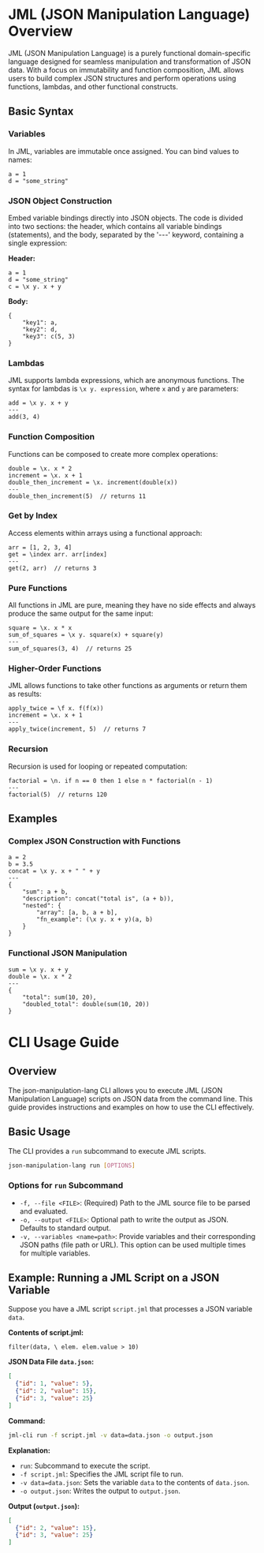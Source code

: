 # JML (JSON Manipulation Language) Overview

JML (JSON Manipulation Language) is a purely functional domain-specific language designed for seamless manipulation and transformation of JSON data. With a focus on immutability and function composition, JML allows users to build complex JSON structures and perform operations using functions, lambdas, and other functional constructs.

## Basic Syntax

### Variables
In JML, variables are immutable once assigned. You can bind values to names:

```jml
a = 1
d = "some_string"
```

### JSON Object Construction
Embed variable bindings directly into JSON objects. The code is divided into two sections: the header, which contains all variable bindings (statements), and the body, separated by the '---' keyword, containing a single expression: 

**Header:**
```jml
a = 1
d = "some_string"
c = \x y. x + y
```

**Body:**
```jml
{
    "key1": a, 
    "key2": d,
    "key3": c(5, 3)
}
```

### Lambdas
JML supports lambda expressions, which are anonymous functions. The syntax for lambdas is `\x y. expression`, where `x` and `y` are parameters:

```jml
add = \x y. x + y
---
add(3, 4)
```

### Function Composition
Functions can be composed to create more complex operations:

```jml
double = \x. x * 2
increment = \x. x + 1
double_then_increment = \x. increment(double(x))
---
double_then_increment(5)  // returns 11
```

### Get by Index
Access elements within arrays using a functional approach:

```jml
arr = [1, 2, 3, 4]
get = \index arr. arr[index]
---
get(2, arr)  // returns 3
```

### Pure Functions
All functions in JML are pure, meaning they have no side effects and always produce the same output for the same input:

```jml
square = \x. x * x
sum_of_squares = \x y. square(x) + square(y)
---
sum_of_squares(3, 4)  // returns 25
```

### Higher-Order Functions
JML allows functions to take other functions as arguments or return them as results:

```jml
apply_twice = \f x. f(f(x))
increment = \x. x + 1
---
apply_twice(increment, 5)  // returns 7
```

### Recursion
Recursion is used for looping or repeated computation:

```jml
factorial = \n. if n == 0 then 1 else n * factorial(n - 1)
---
factorial(5)  // returns 120
```

## Examples

### Complex JSON Construction with Functions

```jml
a = 2
b = 3.5
concat = \x y. x + " " + y
---
{
    "sum": a + b,
    "description": concat("total is", (a + b)),
    "nested": {
        "array": [a, b, a + b],
        "fn_example": (\x y. x + y)(a, b)
    }
}
```

### Functional JSON Manipulation

```jml
sum = \x y. x + y
double = \x. x * 2
---
{
    "total": sum(10, 20),
    "doubled_total": double(sum(10, 20))
}
```
# CLI Usage Guide

## Overview

The json-manipulation-lang CLI allows you to execute JML (JSON Manipulation Language) scripts on JSON data from the command line. This guide provides instructions and examples on how to use the CLI effectively.

## Basic Usage

The CLI provides a `run` subcommand to execute JML scripts.

```bash
json-manipulation-lang run [OPTIONS]
```

### Options for `run` Subcommand

- `-f, --file <FILE>`: (Required) Path to the JML source file to be parsed and evaluated.
- `-o, --output <FILE>`: Optional path to write the output as JSON. Defaults to standard output.
- `-v, --variables <name=path>`: Provide variables and their corresponding JSON paths (file path or URL). This option can be used multiple times for multiple variables.

## Example: Running a JML Script on a JSON Variable

Suppose you have a JML script `script.jml` that processes a JSON variable `data`.

**Contents of script.jml:**

```jml
filter(data, \ elem. elem.value > 10)
```

**JSON Data File `data.json`:**

```json
[
  {"id": 1, "value": 5},
  {"id": 2, "value": 15},
  {"id": 3, "value": 25}
]
```

**Command:**

```bash
jml-cli run -f script.jml -v data=data.json -o output.json
```

**Explanation:**

- `run`: Subcommand to execute the script.
- `-f script.jml`: Specifies the JML script file to run.
- `-v data=data.json`: Sets the variable `data` to the contents of `data.json`.
- `-o output.json`: Writes the output to `output.json`.

**Output (`output.json`):**

```json
[
  {"id": 2, "value": 15},
  {"id": 3, "value": 25}
]
```

